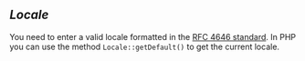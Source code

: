 *Locale*
----
  You need to enter a valid locale formatted in the [RFC 4646 standard](https://tools.ietf.org/html/rfc4646). In PHP you can use the method `Locale::getDefault()` to get the current locale.